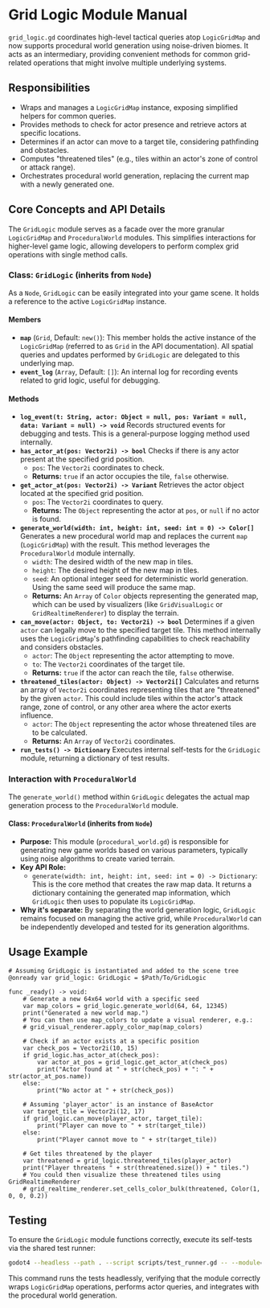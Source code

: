 # Grid Logic Module Manual

`grid_logic.gd` coordinates high-level tactical queries atop `LogicGridMap` and now supports procedural world generation using noise-driven biomes. It acts as an intermediary, providing convenient methods for common grid-related operations that might involve multiple underlying systems.

## Responsibilities

-   Wraps and manages a `LogicGridMap` instance, exposing simplified helpers for common queries.
-   Provides methods to check for actor presence and retrieve actors at specific locations.
-   Determines if an actor can move to a target tile, considering pathfinding and obstacles.
-   Computes "threatened tiles" (e.g., tiles within an actor's zone of control or attack range).
-   Orchestrates procedural world generation, replacing the current map with a newly generated one.

## Core Concepts and API Details

The `GridLogic` module serves as a facade over the more granular `LogicGridMap` and `ProceduralWorld` modules. This simplifies interactions for higher-level game logic, allowing developers to perform complex grid operations with single method calls.

### Class: `GridLogic` (inherits from `Node`)

As a `Node`, `GridLogic` can be easily integrated into your game scene. It holds a reference to the active `LogicGridMap` instance.

#### Members

*   **`map`** (`Grid`, Default: `new()`): This member holds the active instance of the `LogicGridMap` (referred to as `Grid` in the API documentation). All spatial queries and updates performed by `GridLogic` are delegated to this underlying map.
*   **`event_log`** (`Array`, Default: `[]`): An internal log for recording events related to grid logic, useful for debugging.

#### Methods

*   **`log_event(t: String, actor: Object = null, pos: Variant = null, data: Variant = null) -> void`**
    Records structured events for debugging and tests. This is a general-purpose logging method used internally.
*   **`has_actor_at(pos: Vector2i) -> bool`**
    Checks if there is any actor present at the specified grid position.
    *   `pos`: The `Vector2i` coordinates to check.
    *   **Returns:** `true` if an actor occupies the tile, `false` otherwise.
*   **`get_actor_at(pos: Vector2i) -> Variant`**
    Retrieves the actor object located at the specified grid position.
    *   `pos`: The `Vector2i` coordinates to query.
    *   **Returns:** The `Object` representing the actor at `pos`, or `null` if no actor is found.
*   **`generate_world(width: int, height: int, seed: int = 0) -> Color[]`**
    Generates a new procedural world map and replaces the current `map` (`LogicGridMap`) with the result. This method leverages the `ProceduralWorld` module internally.
    *   `width`: The desired width of the new map in tiles.
    *   `height`: The desired height of the new map in tiles.
    *   `seed`: An optional integer seed for deterministic world generation. Using the same seed will produce the same map.
    *   **Returns:** An `Array` of `Color` objects representing the generated map, which can be used by visualizers (like `GridVisualLogic` or `GridRealtimeRenderer`) to display the terrain.
*   **`can_move(actor: Object, to: Vector2i) -> bool`**
    Determines if a given `actor` can legally move to the specified target tile. This method internally uses the `LogicGridMap`'s pathfinding capabilities to check reachability and considers obstacles.
    *   `actor`: The `Object` representing the actor attempting to move.
    *   `to`: The `Vector2i` coordinates of the target tile.
    *   **Returns:** `true` if the actor can reach the tile, `false` otherwise.
*   **`threatened_tiles(actor: Object) -> Vector2i[]`**
    Calculates and returns an array of `Vector2i` coordinates representing tiles that are "threatened" by the given `actor`. This could include tiles within the actor's attack range, zone of control, or any other area where the actor exerts influence.
    *   `actor`: The `Object` representing the actor whose threatened tiles are to be calculated.
    *   **Returns:** An `Array` of `Vector2i` coordinates.
*   **`run_tests() -> Dictionary`**
    Executes internal self-tests for the `GridLogic` module, returning a dictionary of test results.

### Interaction with `ProceduralWorld`

The `generate_world()` method within `GridLogic` delegates the actual map generation process to the `ProceduralWorld` module.

#### Class: `ProceduralWorld` (inherits from `Node`)

*   **Purpose:** This module (`procedural_world.gd`) is responsible for generating new game worlds based on various parameters, typically using noise algorithms to create varied terrain.
*   **Key API Role:**
    *   `generate(width: int, height: int, seed: int = 0) -> Dictionary`: This is the core method that creates the raw map data. It returns a dictionary containing the generated map information, which `GridLogic` then uses to populate its `LogicGridMap`.
*   **Why it's separate:** By separating the world generation logic, `GridLogic` remains focused on managing the active grid, while `ProceduralWorld` can be independently developed and tested for its generation algorithms.

## Usage Example

```gdscript
# Assuming GridLogic is instantiated and added to the scene tree
@onready var grid_logic: GridLogic = $Path/To/GridLogic

func _ready() -> void:
    # Generate a new 64x64 world with a specific seed
    var map_colors = grid_logic.generate_world(64, 64, 12345)
    print("Generated a new world map.")
    # You can then use map_colors to update a visual renderer, e.g.:
    # grid_visual_renderer.apply_color_map(map_colors)

    # Check if an actor exists at a specific position
    var check_pos = Vector2i(10, 15)
    if grid_logic.has_actor_at(check_pos):
        var actor_at_pos = grid_logic.get_actor_at(check_pos)
        print("Actor found at " + str(check_pos) + ": " + str(actor_at_pos.name))
    else:
        print("No actor at " + str(check_pos))

    # Assuming 'player_actor' is an instance of BaseActor
    var target_tile = Vector2i(12, 17)
    if grid_logic.can_move(player_actor, target_tile):
        print("Player can move to " + str(target_tile))
    else:
        print("Player cannot move to " + str(target_tile))

    # Get tiles threatened by the player
    var threatened = grid_logic.threatened_tiles(player_actor)
    print("Player threatens " + str(threatened.size()) + " tiles.")
    # You could then visualize these threatened tiles using GridRealtimeRenderer
    # grid_realtime_renderer.set_cells_color_bulk(threatened, Color(1, 0, 0, 0.2))
```

## Testing

To ensure the `GridLogic` module functions correctly, execute its self-tests via the shared test runner:

```bash
godot4 --headless --path . --script scripts/test_runner.gd -- --module=grid_logic
```

This command runs the tests headlessly, verifying that the module correctly wraps `LogicGridMap` operations, performs actor queries, and integrates with the procedural world generation.